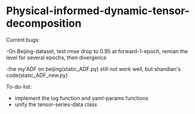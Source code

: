 # Physical-informed-dynamic-tensor-decomposition


Current bugs:

-On Beijing-dataset, test rmse drop to 0.95 at forward-1-epoch, remian the level for several epochs, then divergence 

-the my'ADF on beijing(static_ADF.py) still not work well, but shandian's code(static_ADF_new.py) 

To-do-list:

- implement the log function and yaml-params functions
- unify the tensor-series-data class